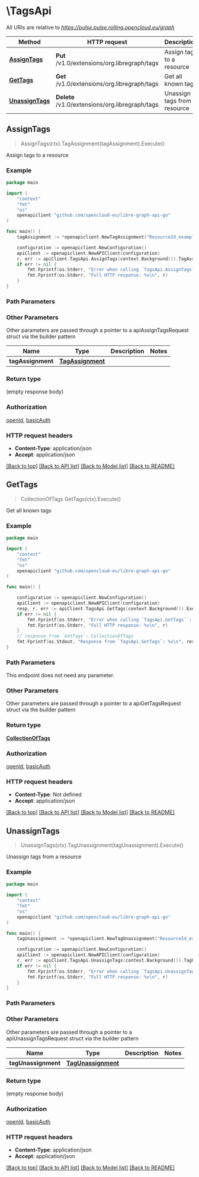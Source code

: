 # \TagsApi

All URIs are relative to *https://pulse.pulse.rolling.opencloud.eu/graph*

Method | HTTP request | Description
------------- | ------------- | -------------
[**AssignTags**](TagsApi.md#AssignTags) | **Put** /v1.0/extensions/org.libregraph/tags | Assign tags to a resource
[**GetTags**](TagsApi.md#GetTags) | **Get** /v1.0/extensions/org.libregraph/tags | Get all known tags
[**UnassignTags**](TagsApi.md#UnassignTags) | **Delete** /v1.0/extensions/org.libregraph/tags | Unassign tags from a resource



## AssignTags

> AssignTags(ctx).TagAssignment(tagAssignment).Execute()

Assign tags to a resource

### Example

```go
package main

import (
	"context"
	"fmt"
	"os"
	openapiclient "github.com/opencloud-eu/libre-graph-api-go"
)

func main() {
	tagAssignment := *openapiclient.NewTagAssignment("ResourceId_example", []string{"Tags_example"}) // TagAssignment |  (optional)

	configuration := openapiclient.NewConfiguration()
	apiClient := openapiclient.NewAPIClient(configuration)
	r, err := apiClient.TagsApi.AssignTags(context.Background()).TagAssignment(tagAssignment).Execute()
	if err != nil {
		fmt.Fprintf(os.Stderr, "Error when calling `TagsApi.AssignTags``: %v\n", err)
		fmt.Fprintf(os.Stderr, "Full HTTP response: %v\n", r)
	}
}
```

### Path Parameters



### Other Parameters

Other parameters are passed through a pointer to a apiAssignTagsRequest struct via the builder pattern


Name | Type | Description  | Notes
------------- | ------------- | ------------- | -------------
 **tagAssignment** | [**TagAssignment**](TagAssignment.md) |  | 

### Return type

 (empty response body)

### Authorization

[openId](../README.md#openId), [basicAuth](../README.md#basicAuth)

### HTTP request headers

- **Content-Type**: application/json
- **Accept**: application/json

[[Back to top]](#) [[Back to API list]](../README.md#documentation-for-api-endpoints)
[[Back to Model list]](../README.md#documentation-for-models)
[[Back to README]](../README.md)


## GetTags

> CollectionOfTags GetTags(ctx).Execute()

Get all known tags

### Example

```go
package main

import (
	"context"
	"fmt"
	"os"
	openapiclient "github.com/opencloud-eu/libre-graph-api-go"
)

func main() {

	configuration := openapiclient.NewConfiguration()
	apiClient := openapiclient.NewAPIClient(configuration)
	resp, r, err := apiClient.TagsApi.GetTags(context.Background()).Execute()
	if err != nil {
		fmt.Fprintf(os.Stderr, "Error when calling `TagsApi.GetTags``: %v\n", err)
		fmt.Fprintf(os.Stderr, "Full HTTP response: %v\n", r)
	}
	// response from `GetTags`: CollectionOfTags
	fmt.Fprintf(os.Stdout, "Response from `TagsApi.GetTags`: %v\n", resp)
}
```

### Path Parameters

This endpoint does not need any parameter.

### Other Parameters

Other parameters are passed through a pointer to a apiGetTagsRequest struct via the builder pattern


### Return type

[**CollectionOfTags**](CollectionOfTags.md)

### Authorization

[openId](../README.md#openId), [basicAuth](../README.md#basicAuth)

### HTTP request headers

- **Content-Type**: Not defined
- **Accept**: application/json

[[Back to top]](#) [[Back to API list]](../README.md#documentation-for-api-endpoints)
[[Back to Model list]](../README.md#documentation-for-models)
[[Back to README]](../README.md)


## UnassignTags

> UnassignTags(ctx).TagUnassignment(tagUnassignment).Execute()

Unassign tags from a resource

### Example

```go
package main

import (
	"context"
	"fmt"
	"os"
	openapiclient "github.com/opencloud-eu/libre-graph-api-go"
)

func main() {
	tagUnassignment := *openapiclient.NewTagUnassignment("ResourceId_example", []string{"Tags_example"}) // TagUnassignment |  (optional)

	configuration := openapiclient.NewConfiguration()
	apiClient := openapiclient.NewAPIClient(configuration)
	r, err := apiClient.TagsApi.UnassignTags(context.Background()).TagUnassignment(tagUnassignment).Execute()
	if err != nil {
		fmt.Fprintf(os.Stderr, "Error when calling `TagsApi.UnassignTags``: %v\n", err)
		fmt.Fprintf(os.Stderr, "Full HTTP response: %v\n", r)
	}
}
```

### Path Parameters



### Other Parameters

Other parameters are passed through a pointer to a apiUnassignTagsRequest struct via the builder pattern


Name | Type | Description  | Notes
------------- | ------------- | ------------- | -------------
 **tagUnassignment** | [**TagUnassignment**](TagUnassignment.md) |  | 

### Return type

 (empty response body)

### Authorization

[openId](../README.md#openId), [basicAuth](../README.md#basicAuth)

### HTTP request headers

- **Content-Type**: application/json
- **Accept**: application/json

[[Back to top]](#) [[Back to API list]](../README.md#documentation-for-api-endpoints)
[[Back to Model list]](../README.md#documentation-for-models)
[[Back to README]](../README.md)

